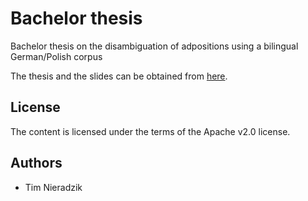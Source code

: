 # Bachelor thesis
Bachelor thesis on the disambiguation of adpositions using a bilingual German/Polish corpus

The thesis and the slides can be obtained from [here](https://github.com/tindzk/thesis/releases).

## License
The content is licensed under the terms of the Apache v2.0 license.

## Authors
- Tim Nieradzik
